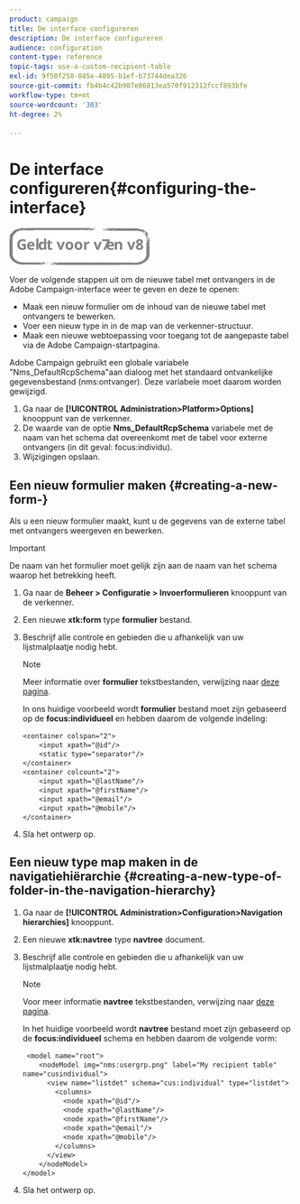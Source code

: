 ```yaml
---
product: campaign
title: De interface configureren
description: De interface configureren
audience: configuration
content-type: reference
topic-tags: use-a-custom-recipient-table
exl-id: 9f50f258-845e-4895-b1ef-b73744dea326
source-git-commit: fb4b4c42b907e86813ea570f912312fccf893bfe
workflow-type: tm+mt
source-wordcount: '303'
ht-degree: 2%

---
```


# De interface configureren{#configuring-the-interface}

![](../../assets/common.svg)

Voer de volgende stappen uit om de nieuwe tabel met ontvangers in de Adobe Campaign-interface weer te geven en deze te openen:

* Maak een nieuw formulier om de inhoud van de nieuwe tabel met ontvangers te bewerken.
* Voer een nieuw type in in de map van de verkenner-structuur.
* Maak een nieuwe webtoepassing voor toegang tot de aangepaste tabel via de Adobe Campaign-startpagina.

Adobe Campaign gebruikt een globale variabele &quot;Nms_DefaultRcpSchema&quot;aan dialoog met het standaard ontvankelijke gegevensbestand (nms:ontvanger). Deze variabele moet daarom worden gewijzigd.

1. Ga naar de **[!UICONTROL Administration>Platform>Options]** knooppunt van de verkenner.
1. De waarde van de optie **Nms_DefaultRcpSchema** variabele met de naam van het schema dat overeenkomt met de tabel voor externe ontvangers (in dit geval: focus:individu).
1. Wijzigingen opslaan.

## Een nieuw formulier maken {#creating-a-new-form-}

Als u een nieuw formulier maakt, kunt u de gegevens van de externe tabel met ontvangers weergeven en bewerken.

>[!IMPORTANT]
>
>De naam van het formulier moet gelijk zijn aan de naam van het schema waarop het betrekking heeft.

1. Ga naar de **Beheer > Configuratie > Invoerformulieren** knooppunt van de verkenner.
1. Een nieuwe **xtk:form** type **formulier** bestand.
1. Beschrijf alle controle en gebieden die u afhankelijk van uw lijstmalplaatje nodig hebt.

   >[!NOTE]
   >
   >Meer informatie over **formulier** tekstbestanden, verwijzing naar [deze pagina](../../configuration/using/identifying-a-form.md).

   In ons huidige voorbeeld wordt **formulier** bestand moet zijn gebaseerd op de **focus:individueel** en hebben daarom de volgende indeling:

   ```
   <container colspan="2">
       <input xpath="@id"/>
       <static type="separator"/>
   </container>
   <container colcount="2">
       <input xpath="@lastName"/>
       <input xpath="@firstName"/>
       <input xpath="@email"/>
       <input xpath="@mobile"/>
   </container> 
   ```

1. Sla het ontwerp op.

## Een nieuw type map maken in de navigatiehiërarchie {#creating-a-new-type-of-folder-in-the-navigation-hierarchy}

1. Ga naar de **[!UICONTROL Administration>Configuration>Navigation hierarchies]** knooppunt.
1. Een nieuwe **xtk:navtree** type **navtree** document.
1. Beschrijf alle controle en gebieden die u afhankelijk van uw lijstmalplaatje nodig hebt.

   >[!NOTE]
   >
   >Voor meer informatie **navtree** tekstbestanden, verwijzing naar [deze pagina](../../platform/using/adobe-campaign-explorer.md#about-navigation-hierarchy).

   In het huidige voorbeeld wordt **navtree** bestand moet zijn gebaseerd op de **focus:individueel** schema en hebben daarom de volgende vorm:

   ```
    <model name="root">
       <nodeModel img="nms:usergrp.png" label="My recipient table" name="cusindividual">
         <view name="listdet" schema="cus:individual" type="listdet">
           <columns>
             <node xpath="@id"/>
             <node xpath="@lastName"/>
             <node xpath="@firstName"/>
             <node xpath="@email"/>
             <node xpath="@mobile"/>
           </columns>
         </view>
       </nodeModel>
   </model>
   ```

1. Sla het ontwerp op.
